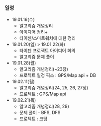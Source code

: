 ### 일정
* 19.01.16(수)
  * 알고리즘 개념정리
  * 아이디어 정리+
  * 타이젠/스마트워치에 대한 정리
* 19.01.20(일) > 19.01.22(화)
  * 타이젠 프로젝트 아이디어 회의
  * 알고리즘 문제 풀이
* 19.01.28(월)
  * 알고리즘 개념정리(~23장)
  * 프로젝트 일정 픽스 : GPS/Map api + DB
* 19.02.11(월)
  * 알고리즘 개념정리(24, 25, 26, 27장)
  * 프로젝트 : GPS/Map api
* 19.02.21(목)
  * 알고리즘 개념정리(28, 29)
  * 문제 풀이 - BFS, DFS
  * 프로젝트 : 코딩